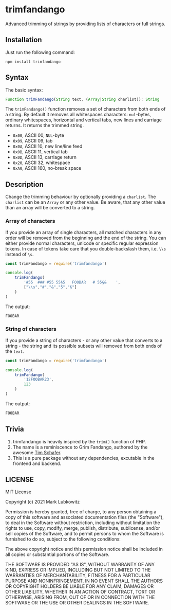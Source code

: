 # trimfandango

Advanced trimming of strings by providing lists of characters or full strings.

## Installation

Just run the following command:

```
npm install trimfandango
```

## Syntax

The basic syntax:

```js
Function trimFandango(String text, (Array|String charlist)): String
```

The `trimFandango()` function removes a set of characters from both ends of a string. By default it removes all whitespaces characters: `nul`-bytes, ordinary whitespaces, horizontal and vertical tabs, new lines and carriage returns. It returns the trimmed string.

* `0x00`, ASCII 00, `NUL`-byte
* `0x09`, ASCII 09, tab
* `0x0A`, ASCII 10, new line/line feed
* `0x0B`, ASCII 11, vertical tab
* `0x0D`, ASCII 13, carriage return
* `0x20`, ASCII 32, whitespace
* `0xA0`, ASCII 160, no-break space

## Description

Change the trimming behaviour by optionally providing a `charlist`. The `charlist` can be an `Array` or any other value. Be aware, that any other value than an array will be converted to a string.

### Array of characters

If you provide an array of single characters, all matched characters in any order will be removed from the beginning and the end of the string. You can either provide normal characters, unicode or specific regular expression tokens. In case of tokens take care that you double-backslash them, i.e. `\\s` instead of `\s`.

```js
const trimFandango = require('trimfandango')

console.log(
    trimFandango(
        '#55  ### #55 55§5   FOOBAR   # 55§&    ',
        ["\\s","#","&","5","§"]
    )
)
```

The output:

```js
FOOBAR
```

### String of characters

If you provide a string of characters - or any other value that converts to a string - the string and its possible subsets will removed from both ends of the `text`.

```js
const trimFandango = require('trimfandango')

console.log(
    trimFandango(
        '12FOOBAR23',
        123
    )
)
```
The output:

```js
FOOBAR
```

## Trivia

1. trimfandango is heavily inspired by the `trim()` function of PHP.
2. The name is a reminiscence to Grim Fandango, authored by the awesome [Tim Schafer](https://twitter.com/TimOfLegend).
3. This is a pure package without any dependencies, excutable in the frontend and backend.

## LICENSE

MIT License

Copyright (c) 2021 Mark Lubkowitz

Permission is hereby granted, free of charge, to any person obtaining a copy
of this software and associated documentation files (the "Software"), to deal
in the Software without restriction, including without limitation the rights
to use, copy, modify, merge, publish, distribute, sublicense, and/or sell
copies of the Software, and to permit persons to whom the Software is
furnished to do so, subject to the following conditions:

The above copyright notice and this permission notice shall be included in all
copies or substantial portions of the Software.

THE SOFTWARE IS PROVIDED "AS IS", WITHOUT WARRANTY OF ANY KIND, EXPRESS OR
IMPLIED, INCLUDING BUT NOT LIMITED TO THE WARRANTIES OF MERCHANTABILITY,
FITNESS FOR A PARTICULAR PURPOSE AND NONINFRINGEMENT. IN NO EVENT SHALL THE
AUTHORS OR COPYRIGHT HOLDERS BE LIABLE FOR ANY CLAIM, DAMAGES OR OTHER
LIABILITY, WHETHER IN AN ACTION OF CONTRACT, TORT OR OTHERWISE, ARISING FROM,
OUT OF OR IN CONNECTION WITH THE SOFTWARE OR THE USE OR OTHER DEALINGS IN THE
SOFTWARE.